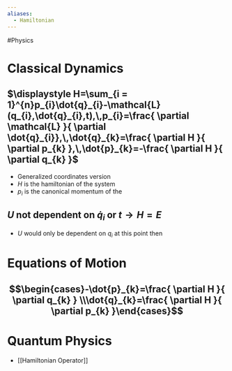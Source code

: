 ```yaml
---
aliases:
  - Hamiltonian
---
```

#Physics 
# Classical Dynamics
## $\displaystyle H=\sum_{i = 1}^{n}p_{i}\dot{q}_{i}-\mathcal{L}(q_{i},\dot{q}_{i},t),\,p_{i}=\frac{ \partial \mathcal{L} }{ \partial \dot{q}_{i}},\,\dot{q}_{k}=\frac{ \partial H }{ \partial p_{k} },\,\dot{p}_{k}=-\frac{ \partial H }{ \partial q_{k} }$
* Generalized coordinates version
* $\displaystyle H$ is the hamiltonian of the system
* $\displaystyle p_{i}$ is the canonical momentum of the
## $U \text{ not dependent on }\dot{q}_{i} \text{ or }t\rightarrow H=E$
* $\displaystyle U$ would only be dependent on $\displaystyle q_{i}$ at this point then
# Equations of Motion
## $$\begin{cases}-\dot{p}_{k}=\frac{ \partial H }{ \partial q_{k} } \\\dot{q}_{k}=\frac{ \partial H }{ \partial p_{k} }\end{cases}$$
# Quantum Physics
* [[Hamiltonian Operator]]